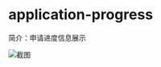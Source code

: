 # application-progress

简介：申请进度信息展示

![截图](https://img.alicdn.com/tfs/TB1I67ih3vD8KJjy0FlXXagBFXa-947-929.png)





